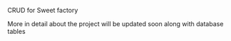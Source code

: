 CRUD for Sweet factory

More in detail about the project will be updated soon along with database tables
